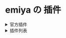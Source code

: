 # emiya の 插件

<details>
  <summary>
    官方插件
  </summary>

  <table>
    <tr>
      <th>插件名</th>
      <th>作者</th>
      <th>描述</th>
    </tr>
    <tr>
      <td>
        <a href="https://github.com/MrWhite416/plug">github-opg</a>
      </td>
      <td>
        <a href="https://github.com/MrWhite416/">MrWhite416</a>
      </td>
      <td>
        github的opg项目预览图
      </td>
    </tr>
    <tr>
      <td>
        <a href="https://github.com/Hananemu/emiya-game-plugins">龙趴</a>
      </td>
      <td>
        <a href="https://github.com/Hananemu">Hananemu</a>
      </td>
      <td>
        文字游戏
      </td>
    </tr>
  </table>
</details>


<details>
  <summary>
    插件列表
  </summary>

  <table>
    <tr>
      <th>插件名</th>
      <th>作者</th>
      <th>描述</th>
    </tr>
    <tr>
      <td>
        <a href="插件链接">插件名</a>
      </td>
      <td>
        <a href="作者链接">作者名</a>
      </td>
      <td>
        描述
      </td>
    </tr>
  </table>
</details>
